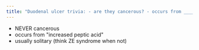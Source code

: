 ```yaml
---
title: "Duodenal ulcer trivia: - are they cancerous? - occurs from _______ - usually solitary or not?"
---
```

- NEVER cancerous
- occurs from &quot;increased peptic acid&quot;
- usually solitary (think ZE syndrome when not)

